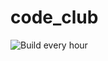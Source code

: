 # code_club

![Build every hour](https://github.com/riffomonas/code_club/workflows/Build%20every%20hour/badge.svg)
